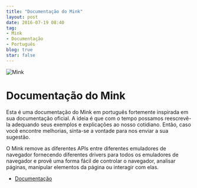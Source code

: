 ```yaml
---
title: "Documentação do Mink"
layout: post
date: 2016-07-19 08:40
tag:
- Mink
- Documentação
- Português
blog: true
star: false
---
```


![Mink](https://s3.amazonaws.com/media-p.slid.es/uploads/gwengwaihir/images/74719/mink-logo.png)

Documentação do Mink
=====================

Esta é uma documentação do Mink em português fortemente inspirada em sua documentação oficial.
A ideia é que com o tempo possamos reescrevê-la adequando seus exemplos e explicações ao nosso cotidiano.
Então, caso você encontre melhorias, sinta-se a vontade para nos enviar a sua sugestão.

O Mink remove as diferentes APIs entre diferentes emuladores de navegador fornecendo diferentes drivers para todos os emuladores de navegador e provê uma forma fácil de controlar o navegador, analisar páginas, manipular elementos da página ou interagir com elas.

* [Documentação](http://docmink.readthedocs.io)

